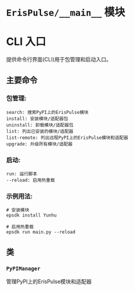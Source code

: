 # `ErisPulse/__main__` 模块

# CLI 入口

提供命令行界面(CLI)用于包管理和启动入口。

## 主要命令
### 包管理:
    search: 搜索PyPI上的ErisPulse模块
    install: 安装模块/适配器包
    uninstall: 卸载模块/适配器包
    list: 列出已安装的模块/适配器
    list-remote: 列出远程PyPI上的ErisPulse模块和适配器
    upgrade: 升级所有模块/适配器

### 启动:
    run: 运行脚本
    --reload: 启用热重载

### 示例用法:
```
# 安装模块
epsdk install Yunhu

# 启用热重载
epsdk run main.py --reload
```

## 类

### `PyPIManager`

管理PyPI上的ErisPulse模块和适配器

